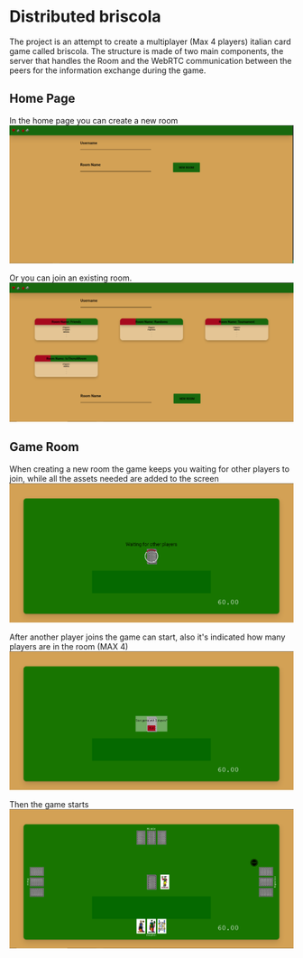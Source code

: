 # Distributed briscola
The project is an attempt to create a multiplayer (Max 4 players) italian card game called briscola. 
The structure is made of two main components, the server that handles the Room and the WebRTC communication between the peers for the information exchange during the game. 

## Home Page
In the home page you can create a new room
![home_void](screenshots/home_void.png)

Or you can join an existing room.
![home_full](screenshots/home_rooms.PNG)

## Game Room
When creating a new room the game keeps you waiting for other players to join, while all the assets needed are added to the screen
![game_waiting](screenshots/waiting.PNG)

After another player joins the game can start, also it's indicated how many players are in the room (MAX 4)
![game_join](screenshots/started.PNG)

Then the game starts 
![game_start](screenshots/ingame.PNG)
